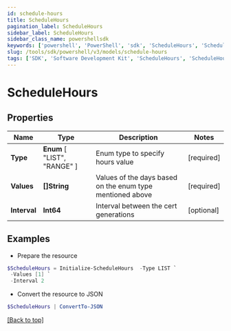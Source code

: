```yaml
---
id: schedule-hours
title: ScheduleHours
pagination_label: ScheduleHours
sidebar_label: ScheduleHours
sidebar_class_name: powershellsdk
keywords: ['powershell', 'PowerShell', 'sdk', 'ScheduleHours', 'ScheduleHours']
slug: /tools/sdk/powershell/v3/models/schedule-hours
tags: ['SDK', 'Software Development Kit', 'ScheduleHours', 'ScheduleHours']
---
```


# ScheduleHours

## Properties

| Name | Type | Description | Notes |
| --- | --- | --- | --- |
| **Type** | **Enum** [ "LIST", "RANGE" ] | Enum type to specify hours value | [required] |
| **Values** | **[]String** | Values of the days based on the enum type mentioned above | [required] |
| **Interval** | **Int64** | Interval between the cert generations | [optional] |

## Examples

- Prepare the resource

```powershell
$ScheduleHours = Initialize-ScheduleHours  -Type LIST `
 -Values [1] `
 -Interval 2
```

- Convert the resource to JSON

```powershell
$ScheduleHours | ConvertTo-JSON
```

[[Back to top]](#)
